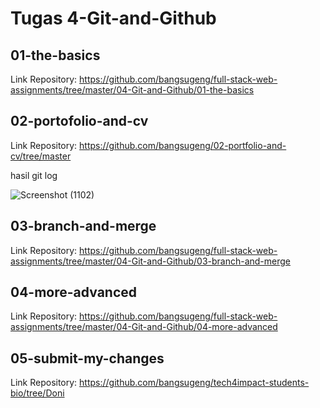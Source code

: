 # Tugas 4-Git-and-Github

## 01-the-basics
Link Repository: https://github.com/bangsugeng/full-stack-web-assignments/tree/master/04-Git-and-Github/01-the-basics

## 02-portofolio-and-cv
Link Repository: https://github.com/bangsugeng/02-portfolio-and-cv/tree/master

hasil git log

![Screenshot (1102)](https://user-images.githubusercontent.com/75771345/134151967-cf644d99-afe9-4006-a526-c87c2dc60f5d.png)

## 03-branch-and-merge
Link Repository: https://github.com/bangsugeng/full-stack-web-assignments/tree/master/04-Git-and-Github/03-branch-and-merge

## 04-more-advanced
Link Repository: https://github.com/bangsugeng/full-stack-web-assignments/tree/master/04-Git-and-Github/04-more-advanced

## 05-submit-my-changes
Link Repository: https://github.com/bangsugeng/tech4impact-students-bio/tree/Doni
